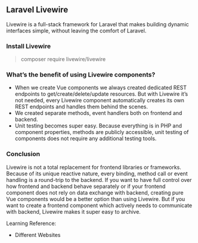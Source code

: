 ## Laravel Livewire

Livewire is a full-stack framework for Laravel that makes building dynamic interfaces simple, without leaving the comfort of Laravel.

###  Install Livewire
> composer require livewire/livewire

### What’s the benefit of using Livewire components?

- When we create Vue components we always created dedicated REST endpoints to get/create/delete/update resources. But with Livewire it’s not needed, every Livewire component automatically creates its own REST endpoints and handles them behind the scenes.
- We created separate methods, event handlers both on frontend and backend.
- Unit testing becomes super easy. Because everything is in PHP and component properties, methods are publicly accessible, unit testing of components does not require any additional testing tools.

### Conclusion

Livewire is not a total replacement for frontend libraries or frameworks. Because of its unique reactive nature, every binding, method call or event handling is a round-trip to the backend. If you want to have full control over how frontend and backend behave separately or if your frontend component does not rely on data exchange with backend, creating pure Vue components would be a better option than using Livewire. But if you want to create a frontend component which actively needs to communicate with backend, Livewire makes it super easy to archive.
    
Learning Reference: 
- Different Websites
